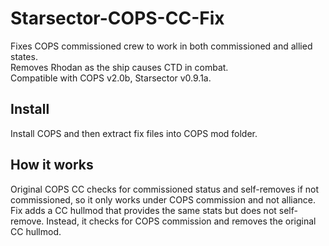 # Starsector-COPS-CC-Fix
Fixes COPS commissioned crew to work in both commissioned and allied states.  
Removes Rhodan as the ship causes CTD in combat.  
Compatible with COPS v2.0b, Starsector v0.9.1a.

## Install
Install COPS and then extract fix files into COPS mod folder.

## How it works
Original COPS CC checks for commissioned status and self-removes if not commissioned, so it only works under COPS commission and not alliance.  
Fix adds a CC hullmod that provides the same stats but does not self-remove. Instead, it checks for COPS commission and removes the original CC hullmod.
